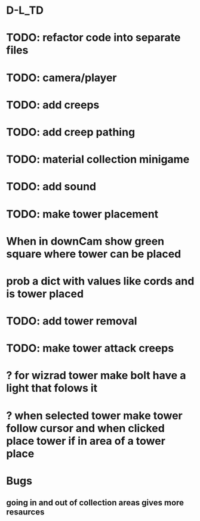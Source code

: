 # D-L_TD

# TODO: refactor code into separate files

# TODO: camera/player

# TODO: add creeps

# TODO: add creep pathing

# TODO: material collection minigame

# TODO: add sound

# TODO: make tower placement

# When in downCam show green square where tower can be placed

# prob a dict with values like cords and is tower placed

# TODO: add tower removal

# TODO: make tower attack creeps

# ? for wizrad tower make bolt have a light that folows it

# ? when selected tower make tower follow cursor and when clicked place tower if in area of a tower place

# Bugs

## going in and out of collection areas gives more resaurces
